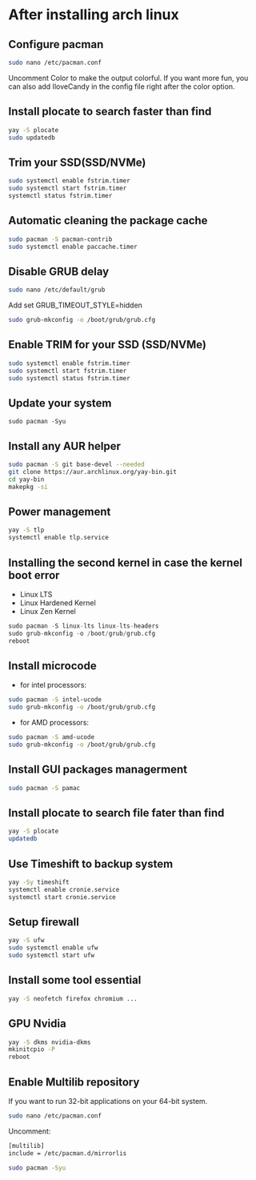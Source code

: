 # After installing arch linux

## Configure pacman
```bash
sudo nano /etc/pacman.conf
```
Uncomment Color to make the output colorful. If you want more fun, you can also add IloveCandy in the config file right after the color option.

## Install plocate to search faster than find
```bash
yay -S plocate
sudo updatedb
```
## Trim your SSD(SSD/NVMe)
```bash
sudo systemctl enable fstrim.timer
sudo systemctl start fstrim.timer
systemctl status fstrim.timer
```

##  Automatic cleaning the package cache
```bash
sudo pacman -S pacman-contrib
sudo systemctl enable paccache.timer
```
## Disable GRUB delay
```bash
sudo nano /etc/default/grub
```
Add set GRUB_TIMEOUT_STYLE=hidden
```bash
sudo grub-mkconfig -o /boot/grub/grub.cfg
```
## Enable TRIM for your SSD (SSD/NVMe)
```bash
sudo systemctl enable fstrim.timer
sudo systemctl start fstrim.timer
sudo systemctl status fstrim.timer
```
## Update your system
```
sudo pacman -Syu
```
## Install any AUR helper
```bash
sudo pacman -S git base-devel --needed
git clone https://aur.archlinux.org/yay-bin.git
cd yay-bin
makepkg -si
```
## Power management

```bash
yay -S tlp
systemctl enable tlp.service
```

## Installing the second kernel in case the kernel boot error
- Linux LTS 
- Linux Hardened Kernel
- Linux Zen Kernel
```python
sudo pacman -S linux-lts linux-lts-headers
sudo grub-mkconfig -o /boot/grub/grub.cfg
reboot
```

## Install microcode
- for intel processors:
```bash
sudo pacman -S intel-ucode
sudo grub-mkconfig -o /boot/grub/grub.cfg
```
- for AMD processors:
```bash
sudo pacman -S amd-ucode
sudo grub-mkconfig -o /boot/grub/grub.cfg
```
## Install GUI packages managerment
```bash
sudo pacman -S pamac 
```

## Install plocate to search file fater than find 
```bash
yay -S plocate
updatedb
```


## Use Timeshift to backup system 
```bash
yay -Sy timeshift
systemctl enable cronie.service
systemctl start cronie.service
```

## Setup firewall
```bash
yay -S ufw
sudo systemctl enable ufw
sudo systemctl start ufw
```

## Install some tool essential
```bash
yay -S neofetch firefox chromium ...
```

## GPU Nvidia
```bash
yay -S dkms nvidia-dkms
mkinitcpio -P
reboot
```

## Enable Multilib repository

If you want to run 32-bit applications on your 64-bit system.
```bash
sudo nano /etc/pacman.conf
```
Uncomment:
```bash
[multilib]
include = /etc/pacman.d/mirrorlis
```
```bash
sudo pacman -Syu
```
